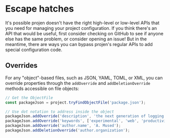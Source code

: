 # Escape hatches

It's possible projen doesn't have the right high-level or low-level APIs that
you need for managing your project configuration. If you think there's an API
that would be useful, first consider checking on GitHub to see if anyone else
has the same problem, or consider opening an issue! But in the meantime, there
are ways you can bypass projen's regular APIs to add special configuration code.

## Overrides

For any "object"-based files, such as JSON, YAML, TOML, or XML, you can
override properties through the `addOverride` and `addDeletionOverride` methods
accessible on file objects:

```ts
// Get the ObjectFile
const packageJson = project.tryFindObjectFile('package.json');

// Use dot notation to address inside the object
packageJson.addOverride('description', 'the next generation of logging!');
packageJson.addOverride('keywords', ['experimental', 'web', 'productivity', 'exciting']);
packageJson.addOverride('author.name', 'A. Mused');
packageJson.addDeletionOverride('author.organization');
```
